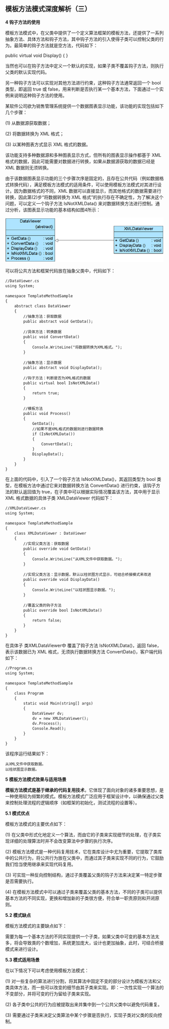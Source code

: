 ## 模板方法模式深度解析（三）  

**4 钩子方法的使用**  

模板方法模式中，在父类中提供了一个定义算法框架的模板方法，还提供了一系列抽象方法、具体方法和钩子方法，其中钩子方法的引入使得子类可以控制父类的行为。最简单的钩子方法就是空方法，代码如下：  

public virtual void Display() {   }   

当然也可以在钩子方法中定义一个默认的实现，如果子类不覆盖钩子方法，则执行父类的默认实现代码。  

另一种钩子方法可以实现对其他方法进行约束，这种钩子方法通常返回一个 bool 类型，即返回 true 或 false，用来判断是否执行某一个基本方法，下面通过一个实例来说明这种钩子方法的使用。  

某软件公司欲为销售管理系统提供一个数据图表显示功能，该功能的实现包括如下几个步骤：  

(1) 从数据源获取数据；  

(2) 将数据转换为 XML 格式；  

(3) 以某种图表方式显示 XML 格式的数据。  

该功能支持多种数据源和多种图表显示方式，但所有的图表显示操作都基于 XML 格式的数据，因此可能需要对数据进行转换，如果从数据源获取的数据已经是 XML 数据则无须转换。  

由于该数据图表显示功能的三个步骤次序是固定的，且存在公共代码（例如数据格式转换代码），满足模板方法模式的适用条件，可以使用模板方法模式对其进行设计。因为数据格式的不同，XML 数据可以直接显示，而其他格式的数据需要进行转换，因此第(2)步“将数据转换为 XML 格式”的执行存在不确定性，为了解决这个问题，可以定义一个钩子方法 IsNotXMLData() 来对数据转换方法进行控制。通过分析，该图表显示功能的基本结构如图4所示：

![数据图表显示功能结构图](images/1355579556_7922.jpg)    

可以将公共方法和框架代码放在抽象父类中，代码如下：  

```
//DataViewer.cs
using System;

namespace TemplateMethodSample
{
    abstract class DataViewer
    {
        //抽象方法：获取数据
        public abstract void GetData();

        //具体方法：转换数据
        public void ConvertData() 
        {
		    Console.WriteLine("将数据转换为XML格式。");
	    }

        //抽象方法：显示数据
        public abstract void DisplayData();

        //钩子方法：判断是否为XML格式的数据
        public virtual bool IsNotXMLData()
        {
            return true;
        }

        //模板方法
        public void Process()
        {
            GetData();
            //如果不是XML格式的数据则进行数据转换
            if (IsNotXMLData())
            {
                ConvertData();
            }
            DisplayData();
        }
    }
}
```

在上面的代码中，引入了一个钩子方法 IsNotXMLData()，其返回类型为 bool 类型，在模板方法中通过它来对数据转换方法 ConvertData() 进行约束，该钩子方法的默认返回值为 true，在子类中可以根据实际情况覆盖该方法，其中用于显示 XML 格式数据的具体子类 XMLDataViewer 代码如下：

```
//XMLDataViewer.cs
using System;

namespace TemplateMethodSample
{
    class XMLDataViewer : DataViewer
    {
        //实现父类方法：获取数据
        public override void GetData() 
        {
		    Console.WriteLine("从XML文件中获取数据。");
	    }

        //实现父类方法：显示数据，默认以柱状图方式显示，可结合桥接模式来改进
        public override void DisplayData() 
        {
            Console.WriteLine("以柱状图显示数据。");
	    }

        //覆盖父类的钩子方法
        public override bool IsNotXMLData()
        {
            return false;
        }
    }
}
```

在具体子 类XMLDataViewer中 覆盖了钩子方法 IsNotXMLData()，返回 false，表示该数据已为 XML 格式，无须执行数据转换方法 ConvertData()，客户端代码如下：  

```
//Program.cs
using System;

namespace TemplateMethodSample
{
    class Program
    {
        static void Main(string[] args)
        {
            DataViewer dv;
            dv = new XMLDataViewer();
            dv.Process();
            Console.Read();
        }
    }
}
```

该程序运行结果如下：
```
从XML文件中获取数据。
以柱状图显示数据。
```

**5 模板方法模式效果与适用场景**  

**模板方法模式是基于继承的代码复用技术**，它体现了面向对象的诸多重要思想，是一种使用较为频繁的模式。模板方法模式广泛应用于框架设计中，以确保通过父类来控制处理流程的逻辑顺序（如框架的初始化，测试流程的设置等）。  

**5.1 模式优点**  

模板方法模式的主要优点如下：  

(1) 在父类中形式化地定义一个算法，而由它的子类来实现细节的处理，在子类实现详细的处理算法时并不会改变算法中步骤的执行次序。  

(2) 模板方法模式是一种代码复用技术，它在类库设计中尤为重要，它提取了类库中的公共行为，将公共行为放在父类中，而通过其子类来实现不同的行为，它鼓励我们恰当使用继承来实现代码复用。  

(3) 可实现一种反向控制结构，通过子类覆盖父类的钩子方法来决定某一特定步骤是否需要执行。  

(4) 在模板方法模式中可以通过子类来覆盖父类的基本方法，不同的子类可以提供基本方法的不同实现，更换和增加新的子类很方便，符合单一职责原则和开闭原则。  

**5.2 模式缺点**  

模板方法模式的主要缺点如下：  

需要为每一个基本方法的不同实现提供一个子类，如果父类中可变的基本方法太多，将会导致类的个数增加，系统更加庞大，设计也更加抽象，此时，可结合桥接模式来进行设计。  

**5.3 模式适用场景**  

在以下情况下可以考虑使用模板方法模式：  

(1) 对一些复杂的算法进行分割，将其算法中固定不变的部分设计为模板方法和父类具体方法，而一些可以改变的细节由其子类来实现。即：一次性实现一个算法的不变部分，并将可变的行为留给子类来实现。  

(2) 各子类中公共的行为应被提取出来并集中到一个公共父类中以避免代码重复。  

(3) 需要通过子类来决定父类算法中某个步骤是否执行，实现子类对父类的反向控制。